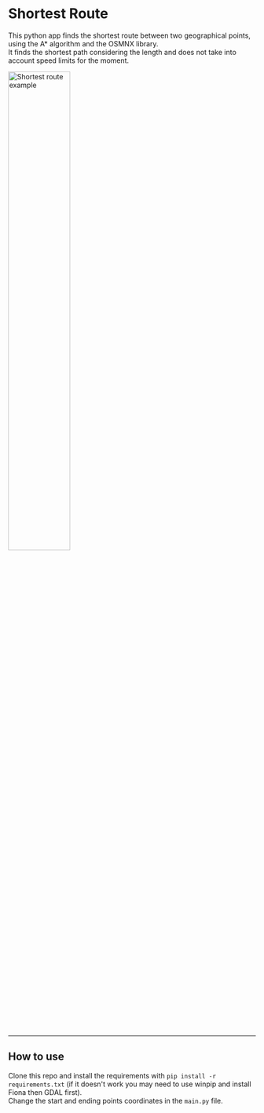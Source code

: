 # Shortest Route
This python app finds the shortest route between two geographical points, using the A* algorithm and the OSMNX
library. <br/>
It finds the shortest path considering the length and does not take into account speed limits for the moment.

<img width="50%" src="https://i.ibb.co/QJkC4yv/example.png" alt="Shortest route example">

---
## How to use
Clone this repo and install the requirements with `pip install -r requirements.txt` (if it doesn't work you may need to use winpip and install Fiona then GDAL first).<br/>
Change the start and ending points coordinates in the `main.py` file.

